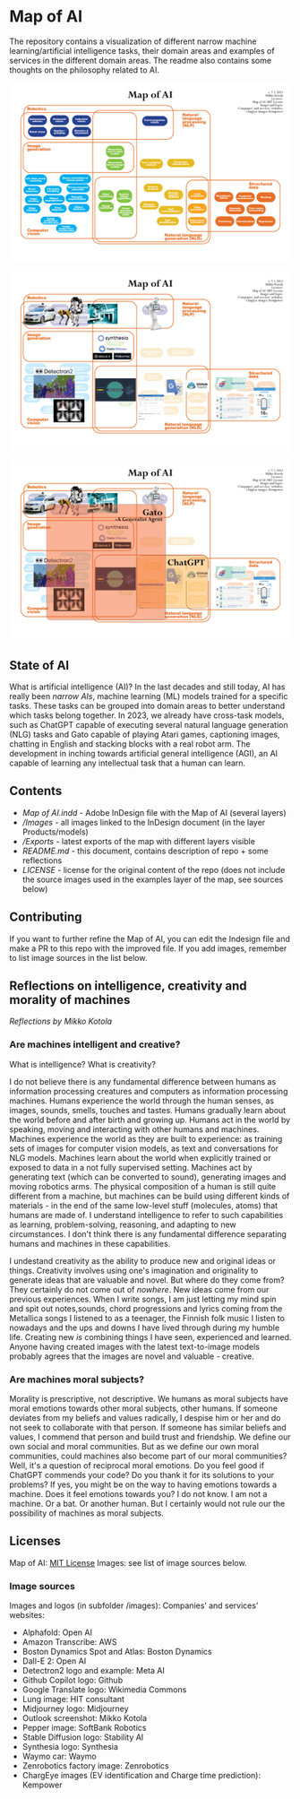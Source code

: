 # Map of AI

The repository contains a visualization of different narrow machine learning/artificial intelligence tasks, their domain areas and examples of services in the different domain areas. The readme also contains some thoughts on the philosophy related to AI.

![Map of AI, just tasks and domain areas](./Exports/Map%20of%20AI.png)

![Map of AI with examples](./Exports/Map%20of%20AI%20with%20examples.png)

![Map of AI with examples and cross-task models](./Exports/Map%20of%20AI%20with%20examples%20and%20cross-task%20models.png)

## State of AI
What is artificial intelligence (AI)? In the last decades and still today, AI has really been *narrow AIs*, machine learning (ML) models trained for a specific tasks. These tasks can be grouped into domain areas to better understand which tasks belong together. In 2023, we already have cross-task models, such as ChatGPT capable of executing several natural language generation (NLG) tasks and Gato capable of playing Atari games, captioning images, chatting in English and stacking blocks with a real robot arm. The development in inching towards artificial general intelligence (AGI), an AI capable of learning any intellectual task that a human can learn.

## Contents
- *Map of AI.indd* - Adobe InDesign file with the Map of AI (several layers)
- */Images* - all images linked to the InDesign document (in the layer Products/models)
- */Exports* - latest exports of the map with different layers visible
- *README.md* - this document, contains description of repo + some reflections
- *LICENSE* - license for the original content of the repo (does not include the source images used in the examples layer of the map, see sources below)

## Contributing
If you want to further refine the Map of AI, you can edit the Indesign file and make a PR to this repo with the improved file. If you add images, remember to list image sources in the list below.

## Reflections on intelligence, creativity and morality of machines
*Reflections by Mikko Kotola*

### Are machines intelligent and creative?
What is intelligence? What is creativity? 

I do not believe there is any fundamental difference between humans as information processing creatures and computers as information processing machines. Humans experience the world through the human senses, as images, sounds, smells, touches and tastes. Humans gradually learn about the world before and after birth and growing up. Humans act in the world by speaking, moving and interacting with other humans and machines. Machines experience the world as they are built to experience: as training sets of images for computer vision models, as text and conversations for NLG models. Machines learn about the world when explicitly trained or exposed to data in a not fully supervised setting. Machines act by generating text (which can be converted to sound), generating images and moving robotics arms. The physical composition of a human is still quite different from a machine, but machines can be build using different kinds of materials - in the end of the same low-level stuff (molecules, atoms) that humans are made of. I understand intelligence to refer to such capabilities as learning, problem-solving, reasoning, and adapting to new circumstances. I don't think there is any fundamental difference separating humans and machines in these capabilities.

I undestand creativity as the ability to produce new and original ideas or things. Creativity involves using one's imagination and originality to generate ideas that are valuable and novel. But where do they come from? They certainly do not come out of *nowhere*. New ideas come from our previous experiences. When I write songs, I am just letting my mind spin and spit out notes,sounds, chord progressions and lyrics coming from the Metallica songs I listened to as a teenager, the Finnish folk music I listen to nowadays and the ups and downs I have lived through during my humble life. Creating new *is* combining things I have seen, experienced and learned. Anyone having created images with the latest text-to-image models probably agrees that the images are novel and valuable - creative.

### Are machines moral subjects?
Morality is prescriptive, not descriptive. We humans as moral subjects have moral emotions towards other moral subjects, other humans. If someone deviates from my beliefs and values radically, I despise him or her and do not seek to collaborate with that person. If someone has similar beliefs and values, I commend that person and build trust and friendship. We define our own social and moral communities. But as we define our own moral communities, could machines also become part of our moral communities? Well, it's a question of reciprocal moral emotions. Do you feel good if ChatGPT commends your code? Do you thank it for its solutions to your problems? If yes, you might be on the way to having emotions towards a machine. Does it feel emotions towards you? I do not know. I am not a machine. Or a bat. Or another human. But I certainly would not rule our the possibility of machines as moral subjects.

## Licenses
Map of AI: [MIT License](LICENSE)
Images: see list of image sources below.

### Image sources
Images and logos (in subfolder /images): Companies’ and services’ websites:
- Alphafold: Open AI
- Amazon Transcribe: AWS
- Boston Dynamics Spot and Atlas: Boston Dynamics
- Dall-E 2: Open AI
- Detectron2 logo and example: Meta AI
- Github Copilot logo: Github
- Google Translate logo: Wikimedia Commons
- Lung image: HIT consultant
- Midjourney logo: Midjourney
- Outlook screenshot: Mikko Kotola
- Pepper image: SoftBank Robotics
- Stable Diffusion logo: Stability AI
- Synthesia logo: Synthesia
- Waymo car: Waymo
- Zenrobotics factory image: Zenrobotics
- ChargEye images (EV identification and Charge time prediction): Kempower